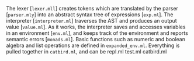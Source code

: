 The lexer [`lexer.mll`] creates tokens which are translated by the parser
[`parser.mly`] into an abstract syntax tree of expressions [`exp.ml`]. 
The interpreter [`interpreter.ml`] traverses the AST and produces an output
value [`value.ml`]. As it works, the interpreter saves and accesses variables in
an environment [`env.ml`], and keeps track of the environment and reports 
semantic errors [`monads.ml`]. Basic functions such as numeric and boolean 
algebra and list operations are defined in `expanded_env.ml`. Everything is
pulled together in `catbird.ml`, and can be
repl.ml
test.ml
catbird.ml
